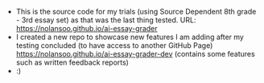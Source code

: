 - This is the source code for my trials (using Source Dependent 8th grade - 3rd essay set) as that was the last thing tested.
URL: https://nolansoo.github.io/ai-essay-grader
- I created a new repo to showcase new features I am adding after my testing concluded (to have access to another GitHub Page)
https://nolansoo.github.io/ai-essay-grader-dev (contains some features such as written feedback reports)
- :)
